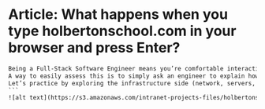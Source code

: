 # Article: What happens when you type holbertonschool.com in your browser and press Enter?

````html
Being a Full-Stack Software Engineer means you’re comfortable interacting with any layer of the stack.
A way to easily assess this is to simply ask an engineer to explain how a software system works. They can have a general overview of the flow or can choose to dig deep in a certain area.
Let’s practice by exploring the infrastructure side (network, servers, security…) of the question.
```
![alt text](https://s3.amazonaws.com/intranet-projects-files/holbertonschool-sysadmin_devops/298/aJPw3mw.jpg)
